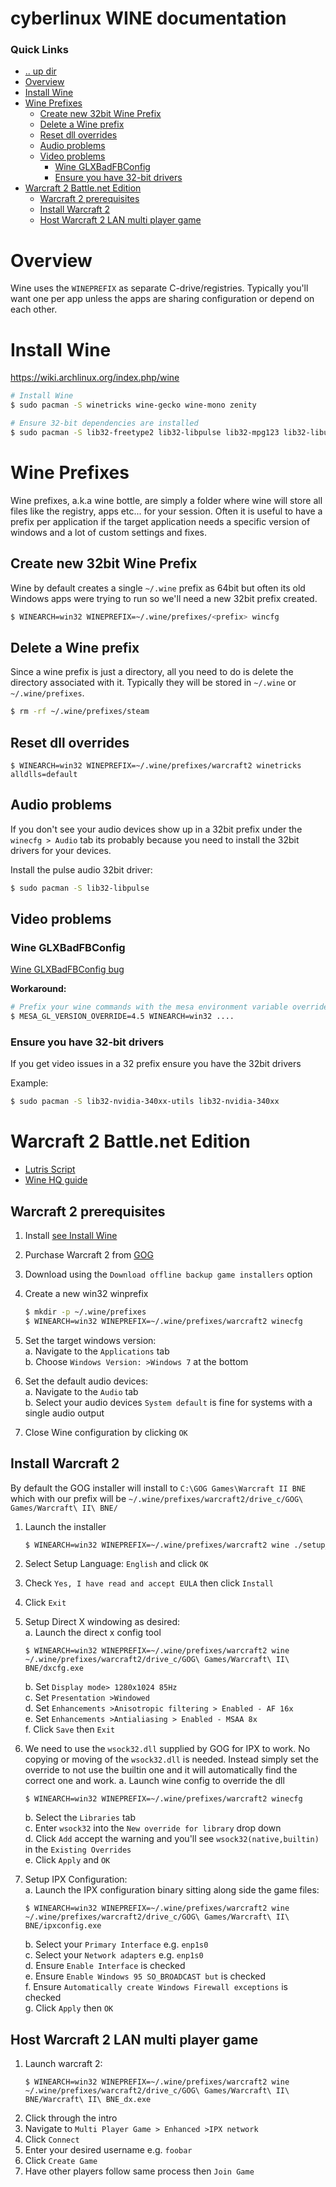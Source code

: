 cyberlinux WINE documentation
====================================================================================================

### Quick Links
* [.. up dir](../README.md)
* [Overview](#overview)
* [Install Wine](#install-wine)
* [Wine Prefixes](#wine-prefixes)
  * [Create new 32bit Wine Prefix](#create-new-32bit-wine-prefix)
  * [Delete a Wine prefix](#delete-a-wine-prefix)
  * [Reset dll overrides](#reset-dll-overrides)
  * [Audio problems](#audio-problems)
  * [Video problems](#video-problems)
    * [Wine GLXBadFBConfig](#wine-glxbadfbconfig)
    * [Ensure you have 32-bit drivers](#ensure-you-have-32bit-drivers)
* [Warcraft 2 Battle.net Edition](#warcraft-2-battle-net-edition)
  * [Warcraft 2 prerequisites](#warcraft-2-prerequisites)
  * [Install Warcraft 2](#install-warcraft-2)
  * [Host Warcraft 2 LAN multi player game](#host-warcraft2-lan-multi-player-game)

# Overview <a name="overview"/></a>
Wine uses the `WINEPREFIX` as separate C-drive/registries. Typically you'll want one per app unless
the apps are sharing configuration or depend on each other.

# Install Wine <a name="install-wine"/></a>
https://wiki.archlinux.org/index.php/wine

```bash
# Install Wine
$ sudo pacman -S winetricks wine-gecko wine-mono zenity

# Ensure 32-bit dependencies are installed
$ sudo pacman -S lib32-freetype2 lib32-libpulse lib32-mpg123 lib32-libusb
```

# Wine Prefixes <a name="wine-prefixes"/></a>
Wine prefixes, a.k.a wine bottle, are simply a folder where wine will store all files like the
registry, apps etc... for your session. Often it is useful to have a prefix per application if the
target application needs a specific version of windows and a lot of custom settings and fixes.

## Create new 32bit Wine Prefix <a name="createa-a-new-32bit-wine-prefix"/></a>
Wine by default creates a single `~/.wine` prefix as 64bit but often its old Windows apps were trying
to run so we'll need a new 32bit prefix created.

```bash
$ WINEARCH=win32 WINEPREFIX=~/.wine/prefixes/<prefix> wincfg
```

## Delete a Wine prefix <a name="delete-a-wine-prefix"/></a>
Since a wine prefix is just a directory, all you need to do is delete the directory associated with
it. Typically they will be stored in `~/.wine` or `~/.wine/prefixes`.

```bash
$ rm -rf ~/.wine/prefixes/steam
```

## Reset dll overrides <a name="reset-dll-overrides"/></a>
```
$ WINEARCH=win32 WINEPREFIX=~/.wine/prefixes/warcraft2 winetricks alldlls=default
```

## Audio problems <a name="audio-problems"/></a>
If you don't see your audio devices show up in a 32bit prefix under the `winecfg > Audio` tab its
probably because you need to install the 32bit drivers for your devices.

Install the pulse audio 32bit driver:
```bash
$ sudo pacman -S lib32-libpulse
```

## Video problems <a name="video-problems"/></a>

### Wine GLXBadFBConfig <a name="wine-glxbadfbconfig"/></a>
[Wine GLXBadFBConfig bug](https://bugs.winehq.org/show_bug.cgi?id=50859#c11)

**Workaround:**
```bash
# Prefix your wine commands with the mesa environment variable override
$ MESA_GL_VERSION_OVERRIDE=4.5 WINEARCH=win32 ....
```

### Ensure you have 32-bit drivers <a name="ensure-you-have-32bit-drivers"/></a>
If you get video issues in a 32 prefix ensure you have the 32bit drivers

Example:
```bash
$ sudo pacman -S lib32-nvidia-340xx-utils lib32-nvidia-340xx
```

# Warcraft 2 Battle.net Edition <a name="warcraft-2-battle-net-edition"/></a>

* [Lutris Script](https://lutris.net/games/install/12552/view)
* [Wine HQ guide](https://appdb.winehq.org/objectManager.php?sClass=version&iId=592)

## Warcraft 2 prerequisites <a name="warcraft-2-prerequisites"/></a>
1. Install [see Install Wine](#install-wine)
2. Purchase Warcraft 2 from [GOG](https://www.gog.com)
3. Download using the `Download offline backup game installers` option
4. Create a new win32 winprefix
   ```bash
   $ mkdir -p ~/.wine/prefixes
   $ WINEARCH=win32 WINEPREFIX=~/.wine/prefixes/warcraft2 winecfg
   ```

5. Set the target windows version:  
   a. Navigate to the `Applications` tab  
   b. Choose `Windows Version: >Windows 7` at the bottom  

6. Set the default audio devices:  
   a. Navigate to the `Audio` tab  
   b. Select your audio devices `System default` is fine for systems with a single audio output  

7. Close Wine configuration by clicking `OK`

## Install Warcraft 2 <a name="install-warcraft-2"/></a>
By default the GOG installer will install to `C:\GOG Games\Warcraft II BNE` which with our prefix
will be `~/.wine/prefixes/warcraft2/drive_c/GOG\ Games/Warcraft\ II\ BNE/`

1. Launch the installer
   ```bash
   $ WINEARCH=win32 WINEPREFIX=~/.wine/prefixes/warcraft2 wine ./setup_warcraft_ii_2.02_v4_\(28734\).exe
   ```
2. Select Setup Language: `English` and click `OK`
3. Check `Yes, I have read and accept EULA` then click `Install`
4. Click `Exit`

5. Setup Direct X windowing as desired:  
   a. Launch the direct x config tool  
      ```
      $ WINEARCH=win32 WINEPREFIX=~/.wine/prefixes/warcraft2 wine ~/.wine/prefixes/warcraft2/drive_c/GOG\ Games/Warcraft\ II\ BNE/dxcfg.exe
      ```
   b. Set `Display mode> 1280x1024 85Hz`  
   c. Set `Presentation >Windowed`  
   d. Set `Enhancements >Anisotropic filtering > Enabled - AF 16x`    
   e. Set `Enhancements >Antialiasing > Enabled - MSAA 8x`    
   f. Click `Save` then `Exit`  

6. We need to use the `wsock32.dll` supplied by GOG for IPX to work. No copying or moving of the
   `wsock32.dll` is needed. Instead simply set the override to not use the builtin one and it will
   automatically find the correct one and work. 
   a. Launch wine config to override the dll  
      ```
      $ WINEARCH=win32 WINEPREFIX=~/.wine/prefixes/warcraft2 winecfg
      ```
   b. Select the `Libraries` tab  
   c. Enter `wsock32` into the `New override for library` drop down  
   d. Click `Add` accept the warning and you'll see `wsock32(native,builtin)` in the `Existing Overrides`  
   e. Click `Apply` and `OK`  

7. Setup IPX Configuration:  
   a. Launch the IPX configuration binary sitting along side the game files:
      ```
      $ WINEARCH=win32 WINEPREFIX=~/.wine/prefixes/warcraft2 wine ~/.wine/prefixes/warcraft2/drive_c/GOG\ Games/Warcraft\ II\ BNE/ipxconfig.exe
      ```
   b. Select your `Primary Interface` e.g. `enp1s0`  
   c. Select your `Network adapters` e.g. `enp1s0`  
   d. Ensure `Enable Interface` is checked  
   e. Ensure `Enable Windows 95 SO_BROADCAST but` is checked  
   f. Ensure `Automatically create Windows Firewall exceptions` is checked  
   g. Click `Apply` then `OK`  

## Host Warcraft 2 LAN multi player game <a name="host-warcraft2-lan-multi-player-game"/></a>
1. Launch warcraft 2:
   ```
   $ WINEARCH=win32 WINEPREFIX=~/.wine/prefixes/warcraft2 wine ~/.wine/prefixes/warcraft2/drive_c/GOG\ Games/Warcraft\ II\ BNE/Warcraft\ II\ BNE_dx.exe
   ```
2. Click through the intro
3. Navigate to `Multi Player Game > Enhanced >IPX network`
4. Click `Connect`
5. Enter your desired username e.g. `foobar`
6. Click `Create Game`
7. Have other players follow same process then `Join Game`

<!-- 
vim: ts=2:sw=2:sts=2
-->
